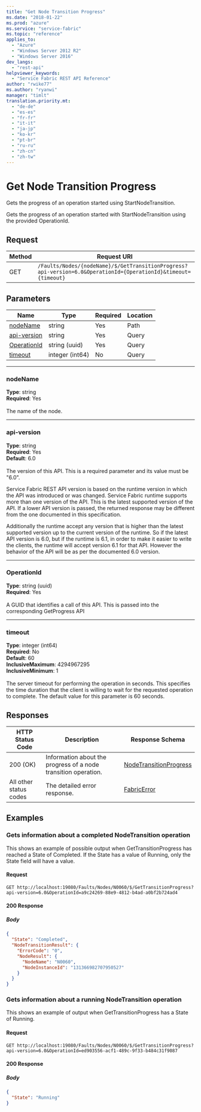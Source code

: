 ```yaml
---
title: "Get Node Transition Progress"
ms.date: "2018-01-22"
ms.prod: "azure"
ms.service: "service-fabric"
ms.topic: "reference"
applies_to: 
  - "Azure"
  - "Windows Server 2012 R2"
  - "Windows Server 2016"
dev_langs: 
  - "rest-api"
helpviewer_keywords: 
  - "Service Fabric REST API Reference"
author: "rwike77"
ms.author: "ryanwi"
manager: "timlt"
translation.priority.mt: 
  - "de-de"
  - "es-es"
  - "fr-fr"
  - "it-it"
  - "ja-jp"
  - "ko-kr"
  - "pt-br"
  - "ru-ru"
  - "zh-cn"
  - "zh-tw"
---
```

# Get Node Transition Progress
Gets the progress of an operation started using StartNodeTransition.

Gets the progress of an operation started with StartNodeTransition using the provided OperationId.


## Request
| Method | Request URI |
| ------ | ----------- |
| GET | `/Faults/Nodes/{nodeName}/$/GetTransitionProgress?api-version=6.0&OperationId={OperationId}&timeout={timeout}` |


## Parameters
| Name | Type | Required | Location |
| --- | --- | --- | --- |
| [nodeName](#nodename) | string | Yes | Path |
| [api-version](#api-version) | string | Yes | Query |
| [OperationId](#operationid) | string (uuid) | Yes | Query |
| [timeout](#timeout) | integer (int64) | No | Query |

____
### nodeName
__Type__: string <br/>
__Required__: Yes<br/>
<br/>
The name of the node.

____
### api-version
__Type__: string <br/>
__Required__: Yes<br/>
__Default__: 6.0 <br/>
<br/>
The version of this API. This is a required parameter and its value must be "6.0".

Service Fabric REST API version is based on the runtime version in which the API was introduced or was changed. Service Fabric runtime supports more than one version of the API. This is the latest supported version of the API. If a lower API version is passed, the returned response may be different from the one documented in this specification.

Additionally the runtime accept any version that is higher than the latest supported version up to the current version of the runtime. So if the latest API version is 6.0, but if the runtime is 6.1, in order to make it easier to write the clients, the runtime will accept version 6.1 for that API. However the behavior of the API will be as per the documented 6.0 version.


____
### OperationId
__Type__: string (uuid) <br/>
__Required__: Yes<br/>
<br/>
A GUID that identifies a call of this API.  This is passed into the corresponding GetProgress API

____
### timeout
__Type__: integer (int64) <br/>
__Required__: No<br/>
__Default__: 60 <br/>
__InclusiveMaximum__: 4294967295 <br/>
__InclusiveMinimum__: 1 <br/>
<br/>
The server timeout for performing the operation in seconds. This specifies the time duration that the client is willing to wait for the requested operation to complete. The default value for this parameter is 60 seconds.

## Responses

| HTTP Status Code | Description | Response Schema |
| --- | --- | --- |
| 200 (OK) | Information about the progress of a node transition operation.<br/> | [NodeTransitionProgress](sfclient-v61-model-nodetransitionprogress.md) |
| All other status codes | The detailed error response.<br/> | [FabricError](sfclient-v61-model-fabricerror.md) |

## Examples

### Gets information about a completed NodeTransition operation

This shows an example of possible output when GetTransitionProgress has reached a State of Completed.  If the State has a value of Running, only the State field will have a value.

#### Request
```
GET http://localhost:19080/Faults/Nodes/N0060/$/GetTransitionProgress?api-version=6.0&OperationId=a9c24269-88e9-4812-b4ad-a0bf2b724ad4
```

#### 200 Response
##### Body
```json
{
  "State": "Completed",
  "NodeTransitionResult": {
    "ErrorCode": "0",
    "NodeResult": {
      "NodeName": "N0060",
      "NodeInstanceId": "131366982707950527"
    }
  }
}
```


### Gets information about a running NodeTransition operation

This shows an example of output when GetTransitionProgress has a State of Running.

#### Request
```
GET http://localhost:19080/Faults/Nodes/N0060/$/GetTransitionProgress?api-version=6.0&OperationId=ed903556-acf1-489c-9f33-b484c31f9087
```

#### 200 Response
##### Body
```json
{
  "State": "Running"
}
```

